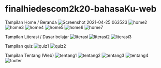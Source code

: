 # finalhiedescom2k20-bahasaKu-web

Tampilan Home / Beranda
![Screenshot 2021-04-25 063523](https://user-images.githubusercontent.com/55417547/115975965-72d0e380-a593-11eb-8d09-4503355cb67e.png)
![home2](https://user-images.githubusercontent.com/55417547/115975967-7f553c00-a593-11eb-82ac-1d5b02c5e630.png)
![home3](https://user-images.githubusercontent.com/55417547/115975968-80866900-a593-11eb-99b0-9e8308e2e9c0.png)
![home4](https://user-images.githubusercontent.com/55417547/115975970-81b79600-a593-11eb-8d0e-70c0e2ab40cc.png)
![home5](https://user-images.githubusercontent.com/55417547/115975971-82e8c300-a593-11eb-992f-708ac5b15caf.png)
![home6](https://user-images.githubusercontent.com/55417547/115975972-84b28680-a593-11eb-8bec-17bec4fa65a3.png)
![home7](https://user-images.githubusercontent.com/55417547/115975973-854b1d00-a593-11eb-8c46-a2474ed7dbce.png)

Tampilan Literasi / Dasar belajar
![literasi](https://user-images.githubusercontent.com/55417547/115975975-93993900-a593-11eb-9538-acc2b1ed6d0c.png)
![literasi2](https://user-images.githubusercontent.com/55417547/115975977-96942980-a593-11eb-9633-e319991b5e56.png)
![literasi3](https://user-images.githubusercontent.com/55417547/115975979-972cc000-a593-11eb-81f6-2eba543af4e6.png)

Tampilan quiz
![quiz1](https://user-images.githubusercontent.com/55417547/115975982-9e53ce00-a593-11eb-8962-84adb1d1de6e.png)
![quiz2](https://user-images.githubusercontent.com/55417547/115975984-9f84fb00-a593-11eb-81bc-82b3763335a4.png)

Tampilan Tentang (Web)
![tentang1](https://user-images.githubusercontent.com/55417547/115975987-a6137280-a593-11eb-9b03-a4c323300b01.png)
![tentang2](https://user-images.githubusercontent.com/55417547/115975989-a7449f80-a593-11eb-966d-ea14cf5c7841.png)
![tentang3](https://user-images.githubusercontent.com/55417547/115975990-a7dd3600-a593-11eb-91c0-279e3cc9d17f.png)
![tentang4](https://user-images.githubusercontent.com/55417547/115975992-aa3f9000-a593-11eb-9801-b1d5833e313d.png)
![footer](https://user-images.githubusercontent.com/55417547/115975997-c04d5080-a593-11eb-83e2-d187477583e5.png)
